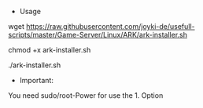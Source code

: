 
* Usage

wget https://raw.githubusercontent.com/joyki-de/usefull-scripts/master/Game-Server/Linux/ARK/ark-installer.sh

chmod +x ark-installer.sh

./ark-installer.sh


* Important:

You need sudo/root-Power for use the 1. Option


